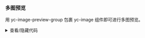 ### 多图预览

用 <yc-tag> yc-image-preview-group </yc-tag> 包裹 <yc-tag> yc-image </yc-tag> 组件即可进行多图预览。

<div class="cell-demo vp-raw">
  <yc-image-preview-group infinite>
    <yc-space>
      <yc-image
        src="https://p1-arco.byteimg.com/tos-cn-i-uwbnlip3yd/cd7a1aaea8e1c5e3d26fe2591e561798.png~tplv-uwbnlip3yd-webp.webp"
        width="200" />
      <yc-image
        src="https://p1-arco.byteimg.com/tos-cn-i-uwbnlip3yd/6480dbc69be1b5de95010289787d64f1.png~tplv-uwbnlip3yd-webp.webp"
        width="200" />
      <yc-image
        src="https://p1-arco.byteimg.com/tos-cn-i-uwbnlip3yd/0265a04fddbd77a19602a15d9d55d797.png~tplv-uwbnlip3yd-webp.webp"
        width="200" />
      <yc-image
        src="https://p1-arco.byteimg.com/tos-cn-i-uwbnlip3yd/24e0dd27418d2291b65db1b21aa62254.png~tplv-uwbnlip3yd-webp.webp"
        width="200" />
    </yc-space>
  </yc-image-preview-group>
</div>

<details>
<summary>查看/隐藏代码</summary>

```vue
<template>
  <yc-image-preview-group infinite>
    <yc-space>
      <yc-image
        src="https://p1-arco.byteimg.com/tos-cn-i-uwbnlip3yd/cd7a1aaea8e1c5e3d26fe2591e561798.png~tplv-uwbnlip3yd-webp.webp"
        width="200" />
      <yc-image
        src="https://p1-arco.byteimg.com/tos-cn-i-uwbnlip3yd/6480dbc69be1b5de95010289787d64f1.png~tplv-uwbnlip3yd-webp.webp"
        width="200" />
      <yc-image
        src="https://p1-arco.byteimg.com/tos-cn-i-uwbnlip3yd/0265a04fddbd77a19602a15d9d55d797.png~tplv-uwbnlip3yd-webp.webp"
        width="200" />
      <yc-image
        src="https://p1-arco.byteimg.com/tos-cn-i-uwbnlip3yd/24e0dd27418d2291b65db1b21aa62254.png~tplv-uwbnlip3yd-webp.webp"
        width="200" />
    </yc-space>
  </yc-image-preview-group>
</template>
```

</details>
